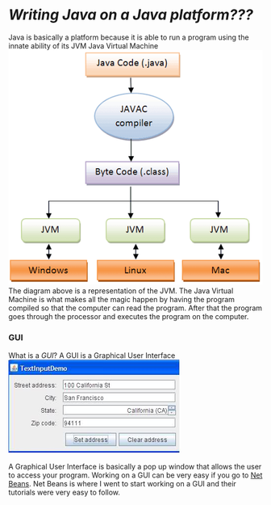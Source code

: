 # _Writing Java on a Java platform???_  
Java is basically a platform because it is able to run a program using the innate ability of its JVM Java Virtual Machine
![JVM](jvm.png)  
The diagram above is a representation of the JVM. The Java Virtual Machine is what makes all the magic happen by having the program compiled so that the computer can read the program. After that the program goes through the processor and executes the program on the computer. 

### GUI

What is a _GUI_? A GUI is a Graphical User Interface  
![Graphical User Interface](gui.PNG)
  
A Graphical User Interface is basically a pop up window that allows the user to access your program. Working on a GUI can be very easy if you go to [Net Beans](https://netbeans.org/). Net Beans is where I went to start working on a GUI and their tutorials were very easy to follow.